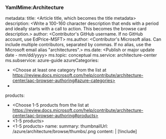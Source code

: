 ### YamlMime:Architecture
metadata:
  title: <Article title, which becomes the title metadata>
  description: <Write a 100-160 character description that ends with a period and ideally starts with a call to action. This becomes the browse card description.>
  author: <Contributor's GitHub username. If no GitHub account, use EdPrice-MSFT>
  ms.author: <Contributor's Microsoft alias. Can include multiple contributors, separated by commas. If no alias, use the Microsoft email alias "architectures".>
  ms.date: <Publish or major update date - mm/dd/yyyy>
  ms.topic: conceptual
  ms.service: architecture-center
  ms.subservice: azure-guide
azureCategories:
  - <Choose at least one category from the list at https://review.docs.microsoft.com/help/contribute/architecture-center/aac-browser-authoring#azure-categories>
  - <There can be more than one category>
products:
  - <Choose 1-5 products from the list at https://review.docs.microsoft.com/help/contribute/architecture-center/aac-browser-authoring#products>
  - <1-5 products>
  - <1-5 products>
name: <The H1 title at the top of the article>
summary: <Write a summary. Can be same as description.>
thumbnailUrl: /azure/architecture/browse/thumbs/<browse-png-filename>.png
content: |
  [!include[](hp-civil-3d-content.md)]